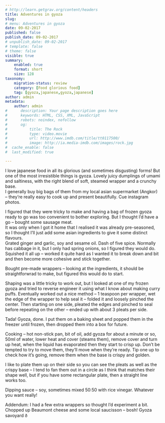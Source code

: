 ```yaml
---
# http://learn.getgrav.org/content/headers
title: Adventures in gyoza
slug: 
# menu: Adventures in gyoza
date: 09-02-2017
published: false
publish_date: 09-02-2017
# unpublish_date: 09-02-2017
# template: false
# theme: false
visible: true
summary:
    enabled: true
    format: short
    size: 128
taxonomy:
    migration-status: review
    category: [Food glorious food]
    tag: [gyoza,japanese,gyoza,japanese]
author: admin
metadata:
    author: admin
#      description: Your page description goes here
#      keywords: HTML, CSS, XML, JavaScript
#      robots: noindex, nofollow
#      og:
#          title: The Rock
#          type: video.movie
#          url: http://www.imdb.com/title/tt0117500/
#          image: http://ia.media-imdb.com/images/rock.jpg
#  cache_enable: false
#  last_modified: true

---
```


I love japanese food in all its glorious (and sometimes disgusting) forms! But one of the most irresistible things is gyoza. Lovely juicy dumplings of umami and saltiness, with the right blend of soft, steamed wrapper and a crunchy base.  
 I generally buy big bags of them from my local asian supermarket (Angkor) – they’re really easy to cook up and present beautifully. Cue instagram photos.

I figured that they were tricky to make and having a bag of frozen gyoza ready to go was too convenient to bother exploring. But I thought I’d have a go – bought some sausage meat.  
 It was only when I got it home that I realised it was already pre-seasoned, so I thought I’ll just add some asian ingredients to give it some distinct flavours.  
 Grated ginger and garlic, soy and sesame oil. Dash of five spice. Normally has cabbage in it, but I only had spring onions, so I figured they would do.  
 Squished it all up – worked it quite hard as I wanted it to break down and bit and then become more cohesive and stick together.

Bought pre-made wrappers – looking at the ingredients, it should be straightforwrad to make, but figured this would do to start.

Shaping was a little tricky to work out, but I looked at one of my frozen gyoza and tried to reverse engineer it using what I know about making curry puffs. Eventually worked out a nice method – 1 teaspoon per wrapper, wet the edge of the wrapper to help seal it – folded it and loosely pinched the center. Then starting on one side, pleated the edges and pinched to seal before repeating on the other – ended up with about 3 pleats per side.

Tada! Gyoza, done. I put them on a baking sheet and popped them in the freezer until frozen, then dropped them into a box for future.

Cooking – hot non-stick pan, bit of oil, add gyoza for about a minute or so, 50ml of water, lower heat and cover (steams them), remove cover and turn up heat, when the liquid has evaporated then they start to crisp up. Don’t be tempted to try to move them, they’ll move when they’re ready. Tip one up to check how it’s going, remove them when the base is crispy and golden.

I like to plate them up on their side so you can see the pleats as well as the crispy base – I tend to fan them out in a circle as I think that matches their shape well, but if you have some rectangular plate, then a straight line works too.

Dipping sauce – soy, sometimes mixed 50:50 with rice vinegar. Whatever you want really!

Addendum: I had a few extra wrappers so thought I’d experiment a bit. Chopped up Beaumont cheese and some local saucisson – bosh! Gyoza savoyard ð&#159;&#153;&#130;